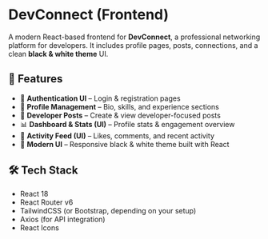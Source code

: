 # DevConnect (Frontend)

A modern React-based frontend for **DevConnect**, a professional networking platform for developers.
It includes profile pages, posts, connections, and a clean **black & white theme** UI.



## 🚀 Features

* 🔐 **Authentication UI** – Login & registration pages
* 👤 **Profile Management** – Bio, skills, and experience sections
* 📝 **Developer Posts** – Create & view developer-focused posts
* 📊 **Dashboard & Stats (UI)** – Profile stats & engagement overview
* 💬 **Activity Feed (UI)** – Likes, comments, and recent activity
* 🎨 **Modern UI** – Responsive black & white theme built with React



## 🛠️ Tech Stack

* React 18
* React Router v6
* TailwindCSS (or Bootstrap, depending on your setup)
* Axios (for API integration)
* React Icons

